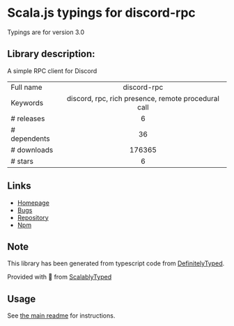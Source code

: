 
# Scala.js typings for discord-rpc

Typings are for version 3.0

## Library description:
A simple RPC client for Discord

|                    |                 |
| ------------------ | :-------------: |
| Full name          | discord-rpc |
| Keywords           | discord, rpc, rich presence, remote procedural call |
| # releases         | 6 |
| # dependents       | 36 |
| # downloads        | 176365 |
| # stars            | 6 |

## Links
- [Homepage](https://github.com/discordjs/RPC#readme)
- [Bugs](https://github.com/discordjs/RPC/issues)
- [Repository](https://github.com/discordjs/RPC)
- [Npm](https://www.npmjs.com/package/discord-rpc)
    


## Note
This library has been generated from typescript code from [DefinitelyTyped](https://definitelytyped.org).

Provided with :purple_heart: from [ScalablyTyped](https://github.com/oyvindberg/ScalablyTyped)

## Usage
See [the main readme](../../readme.md) for instructions.


